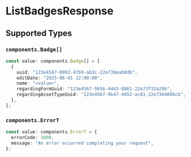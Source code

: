 # ListBadgesResponse


## Supported Types

### `components.Badge[]`

```typescript
const value: components.Badge[] = [
  {
    uuid: "123e4567-0992-47b9-ab3c-22e736eab8db",
    editDate: "2025-06-01 12:00:00",
    name: "<value>",
    regardingFormUuid: "123e4567-9b56-4443-8861-22e73f32a29b",
    regardingAssetTypeUuid: "123e4567-9b47-4452-ac81-22e736408bcb",
  },
];
```

### `components.ErrorT`

```typescript
const value: components.ErrorT = {
  errorCode: 1000,
  message: "An error occurred completing your request",
};
```

